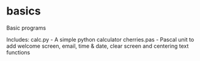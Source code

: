 # basics
Basic programs

Includes:
  calc.py
    - A simple python calculator
  cherries.pas
    - Pascal unit to add welcome screen, email, time & date, clear screen and centering text functions
  
